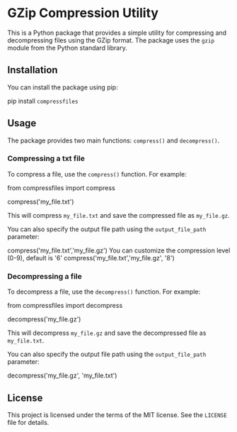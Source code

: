 # GZip Compression Utility

This is a Python package that provides a simple utility for compressing and decompressing files using the GZip format. The package uses the `gzip` module from the Python standard library.

## Installation

You can install the package using pip:

pip install `compressfiles`



## Usage

The package provides two main functions: `compress()` and `decompress()`. 

### Compressing a txt file

To compress a file, use the `compress()` function. For example:

from compressfiles import compress

compress('my_file.txt')



This will compress `my_file.txt` and save the compressed file as `my_file.gz`.

You can also specify the output file path using the `output_file_path` parameter:

compress('my_file.txt','my_file.gz')
You can customize the compression level (0-9), default is '6'
compress('my_file.txt','my_file.gz', '8')

### Decompressing a file

To decompress a file, use the `decompress()` function. For example:

from compressfiles import decompress

decompress('my_file.gz')



This will decompress `my_file.gz` and save the decompressed file as `my_file.txt`.

You can also specify the output file path using the `output_file_path` parameter:

decompress('my_file.gz', 'my_file.txt')



## License

This project is licensed under the terms of the MIT license. See the `LICENSE` file for details.